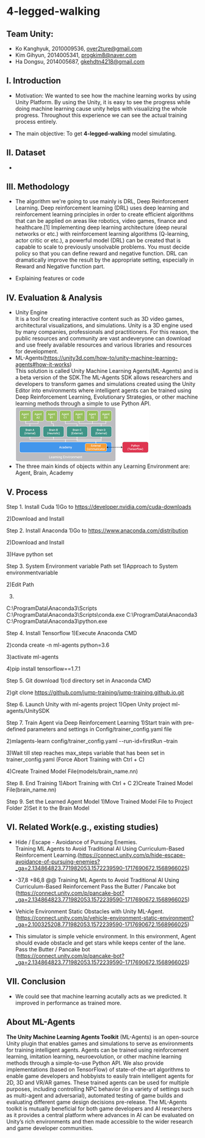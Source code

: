 # 4-legged-walking

## Team Unity: 
* Ko Kanghyuk, 2010009536, over2ture@gmail.com 
* Kim Gihyun, 2014005341, progkim8@naver.com
* Ha Dongsu, 2014005687, gkehdtn4218@gmail.com

## Ⅰ. Introduction
* Motivation: We wanted to see how the machine learning works by using Unity Platform. By using the Unity, it is easy to see the progress while doing machine learning cause unity helps with visualizing the whole progress. Throughout this experience we can see the actual training process entirely.

* The main objective: To get **4-legged-walking** model simulating.

## Ⅱ. Dataset
* 

## Ⅲ. Methodology
* The algorithm we're going to use mainly is DRL, Deep Reinforcement Learning. Deep reinforcement learning (DRL) uses deep learning and reinforcement learning principles in order to create efficient algorithms that can be applied on areas like robotics, video games, finance and healthcare.[1] Implementing deep learning architecture (deep neural networks or etc.) with reinforcement learning algorithms (Q-learning, actor critic or etc.), a powerful model (DRL) can be created that is capable to scale to previously unsolvable problems. You must decide policy so that you can define reward and negative function. DRL can dramatically improve the result by the appropriate setting, especially in Reward and Negative function part.

* Explaining features or code 

## Ⅳ. Evaluation & Analysis
* Unity Engine  
It is a tool for creating interactive content such as 3D video games, architectural visualizations, and simulations. Unity is a 3D engine used by many companies, professionals and practitioners. For this reason, the public resources and community are vast andeveryone can download and use freely available resources and various libraries and resources for development.
* ML-Agents(https://unity3d.com/how-to/unity-machine-learning-agents#how-it-works)  
This solution is called Unity Machine Learning Agents(ML-Agents) and is a beta version of the SDK.The ML-Agents SDK allows researchers and developers to transform games and simulations created using the Unity Editor into environments where intelligent agents can be trained using Deep Reinforcement Learning, Evolutionary Strategies, or other machine learning methods through a simple to use Python API.  
![Structure](./image/ml-agents.png)
* The three main kinds of objects within any Learning Environment are: Agent, Brain, Academy
## Ⅴ. Process

Step 1. Install Cuda
  1)Go to https://developer.nvidia.com/cuda-downloads
  
  2)Download and Install

Step 2. Install Anaconda
  1)Go to https://www.anaconda.com/distribution
  
  2)Download and Install
  
  3)Have python set

Step 3. System Environment variable Path set
  1)Approach to System environmentvariable
  
  2)Edit Path
  
  3)
  C:\ProgramData\Anaconda3\Scripts
  C:\ProgramData\Anaconda3\Scripts\conda.exe
  C:\ProgramData\Anaconda3
  C:\ProgramData\Anaconda3\python.exe

Step 4. Install Tensorflow
  1)Execute Anaconda CMD
  
  2)conda create -n ml-agents python=3.6
  
  3)activate ml-agents
  
  4)pip install tensorflow==1.7.1

Step 5. Git download
  1)cd directory set in Anaconda CMD
  
  2)git clone https://github.com/jump-training/jump-training.github.io.git

Step 6. Launch Unity with ml-agents project
  1)Open Unity project ml-agents/UnitySDK

Step 7. Train Agent via Deep Reinforcement Learning
  1)Start train with pre-defined parameters and settings in Config/trainer_config.yaml file
  
  2)mlagents-learn config/trainer_config.yaml --run-id=firstRun –train
  
  3)Wait till step reaches max_steps variable that has been set in trainer_config.yaml (Force Abort Training with Ctrl  + C)
  
  4)Create Trained Model File(models/brain_name.nn)

Step 8. End Training
  1)Abort Training with Ctrl  + C
  2)Create Trained Model File(brain_name.nn)

Step 9. Set the Learned Agent Model
  1)Move Trained Model File to Project Folder
  2)Set it to the Brain Model



## Ⅵ. Related Work(e.g., existing studies)
* Hide / Escape - Avoidance of Pursuing Enemies.  
Training ML Agents to Avoid Traditional AI Using Curriculum-Based Reinforcement Learning.(https://connect.unity.com/p/hide-escape-avoidance-of-pursuing-enemies?_ga=2.134864823.771982053.1572239590-1717690672.1568966025)

* -37,8 +86,8 @@ Training ML Agents to Avoid Traditional AI Using Curriculum-Based Reinforcement
Pass the Butter / Pancake bot  
(https://connect.unity.com/p/pancake-bot?_ga=2.134864823.771982053.1572239590-1717690672.1568966025)

* Vehicle Environment Static Obstacles with Unity ML-Agent.  
(https://connect.unity.com/p/vehicle-environment-static-environment?_ga=2.100325208.771982053.1572239590-1717690672.1568966025)

* This simulator is simple vehicle environment. In this environment, Agent should evade obstacle and get stars while keeps center of the lane.  
Pass the Butter / Pancake bot  
(https://connect.unity.com/p/pancake-bot?_ga=2.134864823.771982053.1572239590-1717690672.1568966025)

## VII. Conclusion
* We could see that machine learning acutally acts as we predicted. It improved in performance as trained more.


## About ML-Agents
**The Unity Machine Learning Agents Toolkit** (ML-Agents) is an open-source
Unity plugin that enables games and simulations to serve as environments for
training intelligent agents. Agents can be trained using reinforcement learning,
imitation learning, neuroevolution, or other machine learning methods through a
simple-to-use Python API. We also provide implementations (based on TensorFlow)
of state-of-the-art algorithms to enable game developers and hobbyists to easily
train intelligent agents for 2D, 3D and VR/AR games. These trained agents can be
used for multiple purposes, including controlling NPC behavior (in a variety of
settings such as multi-agent and adversarial), automated testing of game builds
and evaluating different game design decisions pre-release. The ML-Agents
toolkit is mutually beneficial for both game developers and AI researchers as it
provides a central platform where advances in AI can be evaluated on Unity’s
rich environments and then made accessible to the wider research and game
developer communities.


